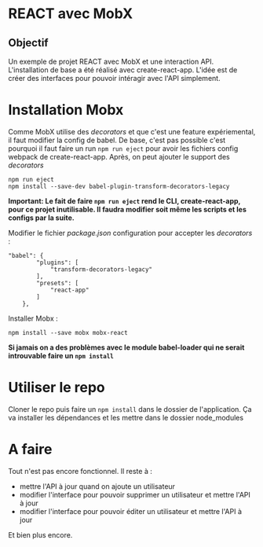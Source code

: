 # REACT avec MobX

## Objectif 

Un exemple de projet REACT avec MobX et une interaction API. L'installation de base a été réalisé avec create-react-app.
L'idée est de créer des interfaces pour pouvoir intéragir avec l'API simplement.

# Installation Mobx

Comme MobX utilise des *decorators* et que c'est une feature expériemental, il faut modifier la config de babel. 
De base, c'est pas possible c'est pourquoi il faut faire un run ```npm run eject``` pour avoir les fichiers config webpack de create-react-app. Après, on peut ajouter le support des *decorators*

```
npm run eject
npm install --save-dev babel-plugin-transform-decorators-legacy
```

**Important:
Le fait de faire ```npm run eject``` rend le CLI, create-react-app, pour ce projet inutilisable. Il faudra modifier soit même les scripts et les configs par la suite.**

Modifier le fichier *package.json* configuration pour accepter les *decorators* :

```
"babel": {
        "plugins": [
            "transform-decorators-legacy"
        ],
        "presets": [
            "react-app"
        ]
    },
```

Installer Mobx : 

```
npm install --save mobx mobx-react
```

**Si jamais on a des problèmes avec le module babel-loader qui ne serait introuvable faire un ```npm install```**

# Utiliser le repo

Cloner le repo puis faire un ```npm install``` dans le dossier de l'application. Ça va installer les dépendances et les mettre dans le dossier node_modules

# A faire

Tout n'est pas encore fonctionnel. Il reste à :

* mettre l'API à jour quand on ajoute un utilisateur
* modifier l'interface pour pouvoir supprimer un utilisateur et mettre l'API à jour
* modifier l'interface pour pouvoir éditer un utilisateur et mettre l'API à jour

Et bien plus encore.
